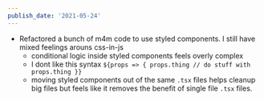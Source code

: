 ```yaml
---
publish_date: '2021-05-24'
---
```


- Refactored a bunch of m4m code to use styled components. I still have mixed feelings arouns css-in-js
  - conditional logic inside styled components feels overly complex
  - I dont like this syntax `${props => { props.thing // do stuff with props.thing }}`
  - moving styled components out of the same `.tsx` files helps cleanup big files but feels like it removes the benefit of single file `.tsx` files.
